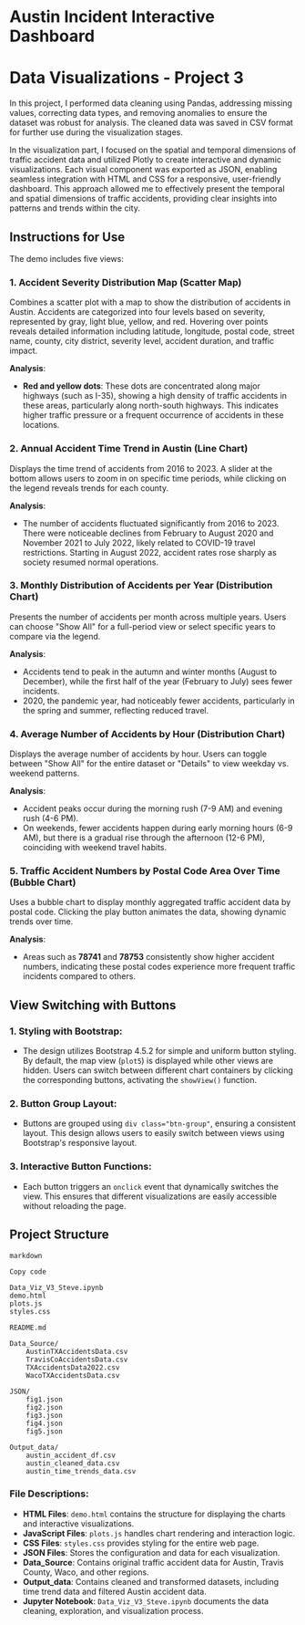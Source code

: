 # Austin Incident Interactive Dashboard

# Data Visualizations - Project 3

In this project, I performed data cleaning using Pandas, addressing missing values, correcting data types, and removing anomalies to ensure the dataset was robust for analysis. The cleaned data was saved in CSV format for further use during the visualization stages.

In the visualization part, I focused on the spatial and temporal dimensions of traffic accident data and utilized Plotly to create interactive and dynamic visualizations. Each visual component was exported as JSON, enabling seamless integration with HTML and CSS for a responsive, user-friendly dashboard. This approach allowed me to effectively present the temporal and spatial dimensions of traffic accidents, providing clear insights into patterns and trends within the city.

## Instructions for Use

The demo includes five views:

### 1. Accident Severity Distribution Map (Scatter Map)

Combines a scatter plot with a map to show the distribution of accidents in Austin. Accidents are categorized into four levels based on severity, represented by gray, light blue, yellow, and red. Hovering over points reveals detailed information including latitude, longitude, postal code, street name, county, city district, severity level, accident duration, and traffic impact.

**Analysis**:

- **Red and yellow dots**: These dots are concentrated along major highways (such as I-35), showing a high density of traffic accidents in these areas, particularly along north-south highways. This indicates higher traffic pressure or a frequent occurrence of accidents in these locations.

### 2. Annual Accident Time Trend in Austin (Line Chart)

Displays the time trend of accidents from 2016 to 2023. A slider at the bottom allows users to zoom in on specific time periods, while clicking on the legend reveals trends for each county.

**Analysis**:

- The number of accidents fluctuated significantly from 2016 to 2023. There were noticeable declines from February to August 2020 and November 2021 to July 2022, likely related to COVID-19 travel restrictions. Starting in August 2022, accident rates rose sharply as society resumed normal operations.

### 3. Monthly Distribution of Accidents per Year (Distribution Chart)

Presents the number of accidents per month across multiple years. Users can choose "Show All" for a full-period view or select specific years to compare via the legend.

**Analysis**:

- Accidents tend to peak in the autumn and winter months (August to December), while the first half of the year (February to July) sees fewer incidents.
- 2020, the pandemic year, had noticeably fewer accidents, particularly in the spring and summer, reflecting reduced travel.

### 4. Average Number of Accidents by Hour (Distribution Chart)

Displays the average number of accidents by hour. Users can toggle between "Show All" for the entire dataset or "Details" to view weekday vs. weekend patterns.

**Analysis**:

- Accident peaks occur during the morning rush (7-9 AM) and evening rush (4-6 PM).
- On weekends, fewer accidents happen during early morning hours (6-9 AM), but there is a gradual rise through the afternoon (12-6 PM), coinciding with weekend travel habits.

### 5. Traffic Accident Numbers by Postal Code Area Over Time (Bubble Chart)

Uses a bubble chart to display monthly aggregated traffic accident data by postal code. Clicking the play button animates the data, showing dynamic trends over time.

**Analysis**:

- Areas such as **78741** and **78753** consistently show higher accident numbers, indicating these postal codes experience more frequent traffic incidents compared to others.

## View Switching with Buttons

### 1. **Styling with Bootstrap**:

- The design utilizes Bootstrap 4.5.2 for simple and uniform button styling. By default, the map view (`plot5`) is displayed while other views are hidden. Users can switch between different chart containers by clicking the corresponding buttons, activating the `showView()` function.

### 2. **Button Group Layout**:

- Buttons are grouped using `div class="btn-group"`, ensuring a consistent layout. This design allows users to easily switch between views using Bootstrap's responsive layout.

### 3. **Interactive Button Functions**:

- Each button triggers an `onclick` event that dynamically switches the view. This ensures that different visualizations are easily accessible without reloading the page.

## Project Structure
    
    
    markdown
    
    Copy code
    
    Data_Viz_V3_Steve.ipynb
    demo.html
    plots.js
    styles.css
    
    README.md
    
    Data_Source/
        AustinTXAccidentsData.csv
        TravisCoAccidentsData.csv
        TXAccidentsData2022.csv
        WacoTXAccidentsData.csv
    
    JSON/
        fig1.json
        fig2.json
        fig3.json
        fig4.json
        fig5.json
    
    Output_data/
        austin_accident_df.csv
        austin_cleaned_data.csv
        austin_time_trends_data.csv
    

### File Descriptions:

- **HTML Files**: `demo.html` contains the structure for displaying the charts and interactive visualizations.
- **JavaScript Files**: `plots.js` handles chart rendering and interaction logic.
- **CSS Files**: `styles.css` provides styling for the entire web page.
- **JSON Files**: Stores the configuration and data for each visualization.
- **Data_Source**: Contains original traffic accident data for Austin, Travis County, Waco, and other regions.
- **Output_data**: Contains cleaned and transformed datasets, including time trend data and filtered Austin accident data.
- **Jupyter Notebook**: `Data_Viz_V3_Steve.ipynb` documents the data cleaning, exploration, and visualization process.



